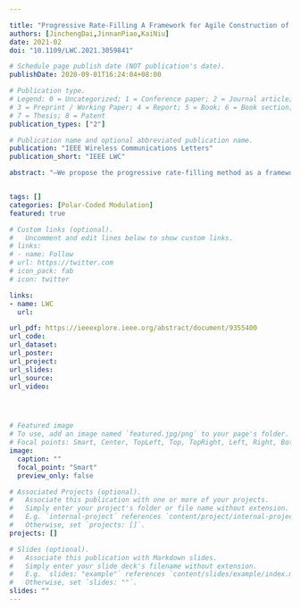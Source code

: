 ```yaml
---

title: "Progressive Rate-Filling A Framework for Agile Construction of Multilevel Polar-Coded Modulation"
authors: [JinchengDai,JinnanPiao,KaiNiu]
date: 2021-02
doi: "10.1109/LWC.2021.3059841"

# Schedule page publish date (NOT publication's date).
publishDate: 2020-09-01T16:24:04+08:00

# Publication type.
# Legend: 0 = Uncategorized; 1 = Conference paper; 2 = Journal article;
# 3 = Preprint / Working Paper; 4 = Report; 5 = Book; 6 = Book section;
# 7 = Thesis; 8 = Patent
publication_types: ["2"]

# Publication name and optional abbreviated publication name.
publication: "IEEE Wireless Communications Letters"
publication_short: "IEEE LWC"

abstract: "—We propose the progressive rate-filling method as a framework to study agile construction of multilevel polar-coded modulation. We show that the bit indices within each component polar code can follow a fixed, precomputed ranking sequence (e.g., the Polar sequence in the 5G standard) while their allocated rates (i.e., the number of information bits of each component polar code) can be fast computed by exploiting the target sumrate approximation and proper rate-filling methods. In particular, we propose two rate-filling methods based on the capacity and the rate considering the finite blocklength effect. The proposed construction methods can be performed independently of the actual channel condition with O(m) (m denotes the modulation order) complexity and robust to diverse modulation and coding schemes (MCSs) in the 5G standard, which is a desired feature for practical systems."


tags: []
categories: [Polar-Coded Modulation]
featured: true

# Custom links (optional).
#   Uncomment and edit lines below to show custom links.
# links:
# - name: Follow
# url: https://twitter.com
# icon_pack: fab
# icon: twitter

links:
- name: LWC
  url: 

url_pdf: https://ieeexplore.ieee.org/abstract/document/9355400
url_code: 
url_dataset:
url_poster:
url_project: 
url_slides:
url_source: 
url_video:




# Featured image
# To use, add an image named `featured.jpg/png` to your page's folder. 
# Focal points: Smart, Center, TopLeft, Top, TopRight, Left, Right, BottomLeft, Bottom, BottomRight.
image:
  caption: ""
  focal_point: "Smart"
  preview_only: false

# Associated Projects (optional).
#   Associate this publication with one or more of your projects.
#   Simply enter your project's folder or file name without extension.
#   E.g. `internal-project` references `content/project/internal-project/index.md`.
#   Otherwise, set `projects: []`.
projects: []

# Slides (optional).
#   Associate this publication with Markdown slides.
#   Simply enter your slide deck's filename without extension.
#   E.g. `slides: "example"` references `content/slides/example/index.md`.
#   Otherwise, set `slides: ""`.
slides: ""
---
```

